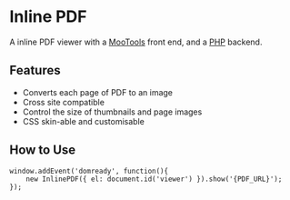 Inline PDF
===========

A inline PDF viewer with a [MooTools](http://mootools.net/) front end, and a [PHP](http://php.net) backend.

Features
--------

* Converts each page of PDF to an image
* Cross site compatible
* Control the size of thumbnails and page images
* CSS skin-able and customisable


How to Use
----------

	window.addEvent('domready', function(){
		new InlinePDF({ el: document.id('viewer') }).show('{PDF_URL}');
	});